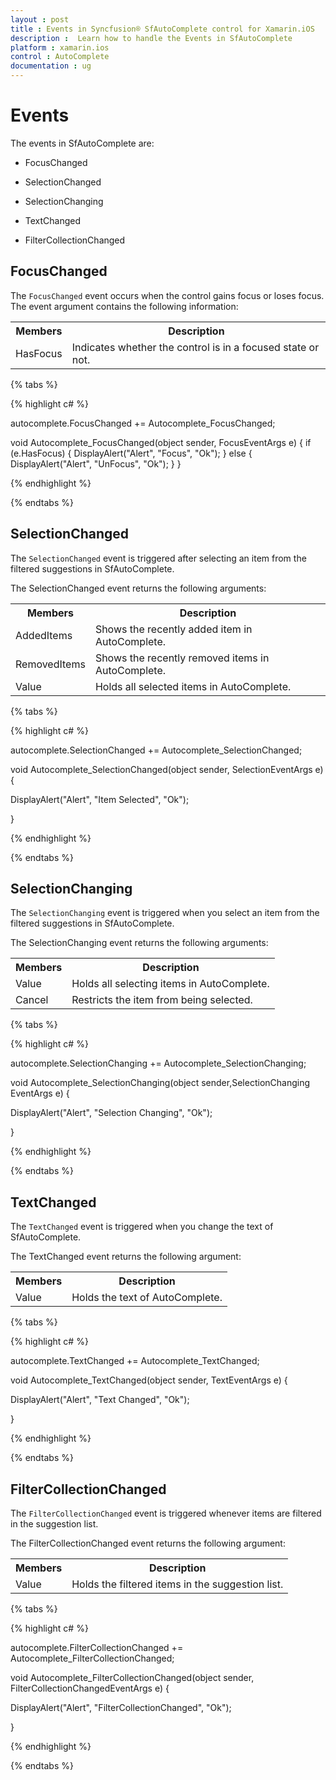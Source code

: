 ```yaml
---
layout : post
title : Events in Syncfusion® SfAutoComplete control for Xamarin.iOS
description :  Learn how to handle the Events in SfAutoComplete
platform : xamarin.ios 
control : AutoComplete
documentation : ug
---
```


# Events

The events in SfAutoComplete are:

* FocusChanged

* SelectionChanged

* SelectionChanging

* TextChanged

* FilterCollectionChanged

## FocusChanged

The `FocusChanged` event occurs when the control gains focus or loses focus. The event argument contains the following information:

<table>
<tr>
<th>Members</th>
<th>Description</th>
</tr>
<tr>
<td>HasFocus</td>
<td>Indicates whether the control is in a focused state or not.</td>
</tr>
</table>

{% tabs %}

{% highlight c# %}

 autocomplete.FocusChanged += Autocomplete_FocusChanged;

 void Autocomplete_FocusChanged(object sender, FocusEventArgs e)
        {
            if (e.HasFocus)
            {
                DisplayAlert("Alert", "Focus", "Ok");
            }
            else
            {
                DisplayAlert("Alert", "UnFocus", "Ok");
            }
        }
 

{% endhighlight %}

{% endtabs %}
 

## SelectionChanged

The `SelectionChanged` event is triggered after selecting an item from the filtered suggestions in SfAutoComplete.

The SelectionChanged event returns the following arguments:

<table>
<tr>
<th>Members</th>
<th>Description</th>
</tr>
<tr>
<td>AddedItems</td>
<td>Shows the recently added item in AutoComplete.</td>
</tr>
<tr>
<td>RemovedItems</td>
<td>Shows the recently removed items in AutoComplete.</td>
</tr>
<tr>
<td>Value</td>
<td>Holds all selected items in AutoComplete.</td>
</tr>
</table>

{% tabs %}

{% highlight c# %}

 autocomplete.SelectionChanged += Autocomplete_SelectionChanged;

 void Autocomplete_SelectionChanged(object sender, SelectionEventArgs e)
 {

 DisplayAlert("Alert", "Item Selected", "Ok");

 }

{% endhighlight %}

{% endtabs %}
 

## SelectionChanging

The `SelectionChanging` event is triggered when you select an item from the filtered suggestions in SfAutoComplete.

The SelectionChanging event returns the following arguments:

<table>
<tr>
<th>Members</th>
<th>Description</th>
</tr>
<tr>
<td>Value</td>
<td>Holds all selecting items in AutoComplete.</td>
</tr>
<tr>
<td>Cancel</td>
<td>Restricts the item from being selected.</td>
</tr>
</table>

{% tabs %}

{% highlight c# %}

 autocomplete.SelectionChanging += Autocomplete_SelectionChanging;

 void Autocomplete_SelectionChanging(object sender,SelectionChanging EventArgs e) 
 {

 DisplayAlert("Alert", "Selection Changing", "Ok");

 }

{% endhighlight %}

{% endtabs %}

## TextChanged 

The `TextChanged` event is triggered when you change the text of SfAutoComplete.

The TextChanged event returns the following argument:

<table>
<tr>
<th>Members</th>
<th>Description</th>
</tr>
<tr>
<td>Value</td>
<td>Holds the text of AutoComplete.</td>
</tr>
</table>

{% tabs %}

{% highlight c# %}

 autocomplete.TextChanged += Autocomplete_TextChanged;

 void Autocomplete_TextChanged(object sender, TextEventArgs e)
 {

 DisplayAlert("Alert", "Text Changed", "Ok");

 }

{% endhighlight %}

{% endtabs %}

## FilterCollectionChanged

The `FilterCollectionChanged` event is triggered whenever items are filtered in the suggestion list.

The FilterCollectionChanged event returns the following argument:

<table>
<tr>
<th>Members</th>
<th>Description</th>
</tr>
<tr>
<td>Value</td>
<td>Holds the filtered items in the suggestion list.</td>
</tr>
</table>

{% tabs %}

{% highlight c# %}

 autocomplete.FilterCollectionChanged += Autocomplete_FilterCollectionChanged;

 void Autocomplete_FilterCollectionChanged(object sender, FilterCollectionChangedEventArgs e)
 {
 
 DisplayAlert("Alert", "FilterCollectionChanged", "Ok");
  
 }

{% endhighlight %}

{% endtabs %}